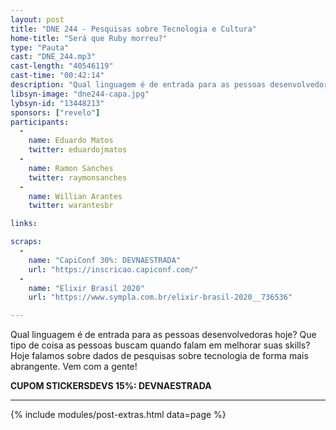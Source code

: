 ```yaml
---
layout: post
title: "DNE 244 - Pesquisas sobre Tecnologia e Cultura"
home-title: "Será que Ruby morreu?"
type: "Pauta"
cast: "DNE_244.mp3"
cast-length: "40546119"
cast-time: "00:42:14"
description: "Qual linguagem é de entrada para as pessoas desenvolvedoras hoje? Que tipo de coisa as pessoas buscam quando falam em melhorar suas skills? Hoje falamos sobre dados de pesquisas sobre tecnologia de forma mais abrangente. Vem com a gente!"
libsyn-image: "dne244-capa.jpg"
lybsyn-id: "13448213"
sponsors: ["revelo"]
participants:
  -
    name: Eduardo Matos
    twitter: eduardojmatos
  -
    name: Ramon Sanches
    twitter: raymonsanches
  -
    name: Willian Arantes
    twitter: warantesbr

links:

scraps:
  -
    name: "CapiConf 30%: DEVNAESTRADA"
    url: "https://inscricao.capiconf.com/"
  -
    name: "Elixir Brasil 2020"
    url: "https://www.sympla.com.br/elixir-brasil-2020__736536"

---
```


Qual linguagem é de entrada para as pessoas desenvolvedoras hoje? Que tipo de coisa as pessoas buscam quando falam em melhorar suas skills? Hoje falamos sobre dados de pesquisas sobre tecnologia de forma mais abrangente. Vem com a gente!

<strong>CUPOM STICKERSDEVS 15%: DEVNAESTRADA</strong>

---

{% include modules/post-extras.html data=page %}
